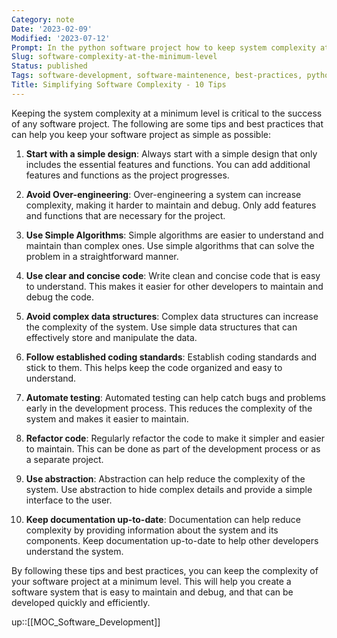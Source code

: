 ```yaml
---
Category: note
Date: '2023-02-09'
Modified: '2023-07-12'
Prompt: In the python software project how to keep system complexity at the minimum level. Give me long answer
Slug: software-complexity-at-the-minimum-level
Status: published
Tags: software-development, software-maintenence, best-practices, python/project, software-project, software/project
Title: Simplifying Software Complexity - 10 Tips
---
```


Keeping the system complexity at a minimum level is critical to the success of any software project. The following are some tips and best practices that can help you keep your software project as simple as possible:

1. **Start with a simple design**: Always start with a simple design that only includes the essential features and functions. You can add additional features and functions as the project progresses.

2. **Avoid Over-engineering**: Over-engineering a system can increase complexity, making it harder to maintain and debug. Only add features and functions that are necessary for the project.

3. **Use Simple Algorithms**: Simple algorithms are easier to understand and maintain than complex ones. Use simple algorithms that can solve the problem in a straightforward manner.

4. **Use clear and concise code**: Write clean and concise code that is easy to understand. This makes it easier for other developers to maintain and debug the code.

5. **Avoid complex data structures**: Complex data structures can increase the complexity of the system. Use simple data structures that can effectively store and manipulate the data.

6. **Follow established coding standards**: Establish coding standards and stick to them. This helps keep the code organized and easy to understand.

7. **Automate testing**: Automated testing can help catch bugs and problems early in the development process. This reduces the complexity of the system and makes it easier to maintain.

8. **Refactor code**: Regularly refactor the code to make it simpler and easier to maintain. This can be done as part of the development process or as a separate project.

9. **Use abstraction**: Abstraction can help reduce the complexity of the system. Use abstraction to hide complex details and provide a simple interface to the user.

10. **Keep documentation up-to-date**: Documentation can help reduce complexity by providing information about the system and its components. Keep documentation up-to-date to help other developers understand the system.

By following these tips and best practices, you can keep the complexity of your software project at a minimum level. This will help you create a software system that is easy to maintain and debug, and that can be developed quickly and efficiently.

up::[[MOC_Software_Development]]

